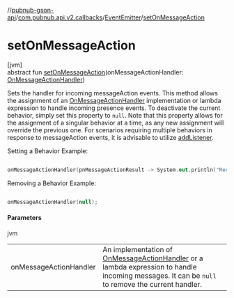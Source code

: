 //[pubnub-gson-api](../../../index.md)/[com.pubnub.api.v2.callbacks](../index.md)/[EventEmitter](index.md)/[setOnMessageAction](set-on-message-action.md)

# setOnMessageAction

[jvm]\
abstract fun [setOnMessageAction](set-on-message-action.md)(onMessageActionHandler: [OnMessageActionHandler](../../com.pubnub.api.v2.callbacks.handlers/-on-message-action-handler/index.md))

Sets the handler for incoming messageAction events. This method allows the assignment of an [OnMessageActionHandler](../../com.pubnub.api.v2.callbacks.handlers/-on-message-action-handler/index.md) implementation or lambda expression to handle incoming presence events. To deactivate the current behavior, simply set this property to `null`. Note that this property allows for the assignment of a singular behavior at a time, as any new assignment will override the previous one. For scenarios requiring multiple behaviors in response to messageAction events, it is advisable to utilize [addListener](index.md#330403064%2FFunctions%2F126356644). 

Setting a Behavior Example:

```kotlin

onMessageActionHandler(pnMessageActionResult -> System.out.println("Received: " + pnMessageActionResult.getMessageAction()));

```

Removing a Behavior Example:

```kotlin

onMessageActionHandler(null);

```

#### Parameters

jvm

| | |
|---|---|
| onMessageActionHandler | An implementation of [OnMessageActionHandler](../../com.pubnub.api.v2.callbacks.handlers/-on-message-action-handler/index.md) or a lambda expression to handle incoming messages. It can be `null` to remove the current handler. |
